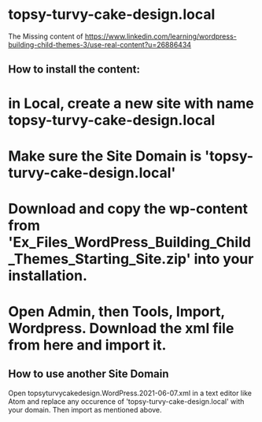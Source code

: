 # topsy-turvy-cake-design.local

The Missing content of https://www.linkedin.com/learning/wordpress-building-child-themes-3/use-real-content?u=26886434

## How to install the content:

# in Local, create a new site with name topsy-turvy-cake-design.local
# Make sure the Site Domain is 'topsy-turvy-cake-design.local'
# Download and copy the wp-content from 'Ex_Files_WordPress_Building_Child_Themes_Starting_Site.zip' into your installation. 
# Open Admin, then Tools, Import, Wordpress. Download the xml file from here and import it. 

## How to use another Site Domain

Open topsyturvycakedesign.WordPress.2021-06-07.xml in a text editor like Atom and replace any occurence of 'topsy-turvy-cake-design.local' with your domain. Then import as mentioned above. 

